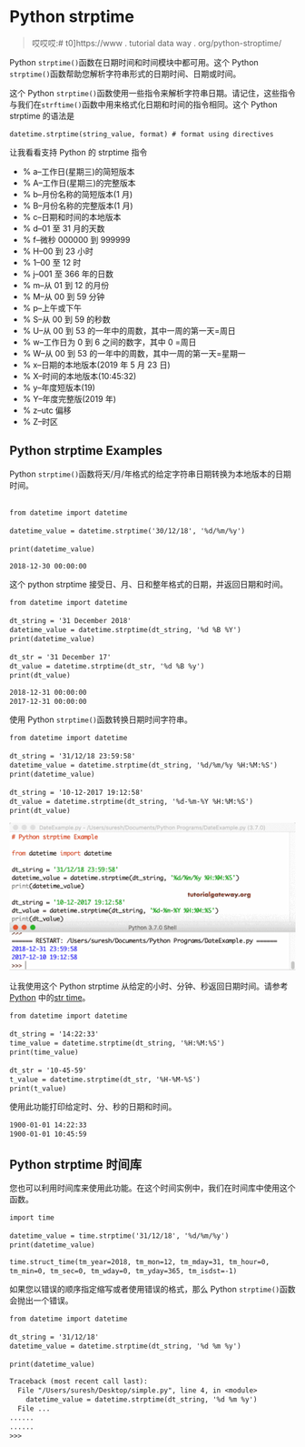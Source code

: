 # Python strptime

> 哎哎哎:# t0]https://www . tutorial data way . org/python-stroptime/

Python `strptime()`函数在日期时间和时间模块中都可用。这个 Python `strptime()`函数帮助您解析字符串形式的日期时间、日期或时间。

这个 Python `strptime()`函数使用一些指令来解析字符串日期。请记住，这些指令与我们在`strftime()`函数中用来格式化日期和时间的指令相同。这个 Python strptime 的语法是

```
datetime.strptime(string_value, format) # format using directives
```

让我看看支持 Python 的 strptime 指令

*   % a–工作日(星期三)的简短版本
*   % A–工作日(星期三)的完整版本
*   % b–月份名称的简短版本(1 月)
*   % B–月份名称的完整版本(1 月)
*   % c–日期和时间的本地版本
*   % d–01 至 31 月的天数
*   % f–微秒 000000 到 999999
*   % H–00 到 23 小时
*   % 1–00 至 12 时
*   % j–001 至 366 年的日数
*   % m–从 01 到 12 的月份
*   % M–从 00 到 59 分钟
*   % p–上午或下午
*   % S–从 00 到 59 的秒数
*   % U–从 00 到 53 的一年中的周数，其中一周的第一天=周日
*   % w–工作日为 0 到 6 之间的数字，其中 0 =周日
*   % W–从 00 到 53 的一年中的周数，其中一周的第一天=星期一
*   % x–日期的本地版本(2019 年 5 月 23 日)
*   % X–时间的本地版本(10:45:32)
*   % y–年度短版本(19)
*   % Y–年度完整版(2019 年)
*   % z–utc 偏移
*   % Z–时区

## Python strptime Examples

Python `strptime()`函数将天/月/年格式的给定字符串日期转换为本地版本的日期时间。

```

from datetime import datetime

datetime_value = datetime.strptime('30/12/18', '%d/%m/%y')

print(datetime_value)
```

```
2018-12-30 00:00:00
```

这个 python strptime 接受日、月、日和整年格式的日期，并返回日期和时间。

```
from datetime import datetime

dt_string = '31 December 2018'
datetime_value = datetime.strptime(dt_string, '%d %B %Y')
print(datetime_value)

dt_str = '31 December 17'
dt_value = datetime.strptime(dt_str, '%d %B %y')
print(dt_value)
```

```
2018-12-31 00:00:00
2017-12-31 00:00:00
```

使用 Python `strptime()`函数转换日期时间字符串。

```
from datetime import datetime

dt_string = '31/12/18 23:59:58'
datetime_value = datetime.strptime(dt_string, '%d/%m/%y %H:%M:%S')
print(datetime_value)

dt_string = '10-12-2017 19:12:58'
dt_value = datetime.strptime(dt_string, '%d-%m-%Y %H:%M:%S')
print(dt_value)
```

![Python strptime 3](img/1b4356ca91e8cfaedae4c03fcb7248f0.png)

让我使用这个 Python strptime 从给定的小时、分钟、秒返回日期时间。请参考 [Python](https://www.tutorialgateway.org/python-tutorial/) 中的[str time](https://www.tutorialgateway.org/python-strftime/)。

```
from datetime import datetime

dt_string = '14:22:33'
time_value = datetime.strptime(dt_string, '%H:%M:%S')
print(time_value)

dt_str = '10-45-59'
t_value = datetime.strptime(dt_str, '%H-%M-%S')
print(t_value)
```

使用此功能打印给定时、分、秒的日期和时间。

```
1900-01-01 14:22:33
1900-01-01 10:45:59
```

## Python strptime 时间库

您也可以利用时间库来使用此功能。在这个时间实例中，我们在时间库中使用这个函数。

```
import time

datetime_value = time.strptime('31/12/18', '%d/%m/%y')
print(datetime_value)
```

```
time.struct_time(tm_year=2018, tm_mon=12, tm_mday=31, tm_hour=0, tm_min=0, tm_sec=0, tm_wday=0, tm_yday=365, tm_isdst=-1)
```

如果您以错误的顺序指定缩写或者使用错误的格式，那么 Python `strptime()`函数会抛出一个错误。

```
from datetime import datetime

dt_string = '31/12/18'
datetime_value = datetime.strptime(dt_string, '%d %m %y')

print(datetime_value)
```

```
Traceback (most recent call last):
  File "/Users/suresh/Desktop/simple.py", line 4, in <module>
    datetime_value = datetime.strptime(dt_string, '%d %m %y')
  File ...
......
......
>>> 
```